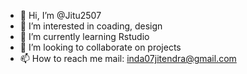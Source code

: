 - 👋 Hi, I’m @Jitu2507
- 👀 I’m interested in coading, design
- 🌱 I’m currently learning Rstudio
- 💞️ I’m looking to collaborate on projects 
- 📫 How to reach me mail: inda07jitendra@gmail.com

<!---
Jitu2507/Jitu2507 is a ✨ special ✨ repository because its `README.md` (this file) appears on your GitHub profile.
You can click the Preview link to take a look at your changes.
--->

